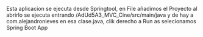 Esta aplicacion se ejecuta desde Springtool, en File añadimos el Proyecto al abrirlo se ejecuta entrando /AdUd5A3_MVC_Cine/src/main/java 
y de hay a com.alejandronieves en esa clase.java, clik derecho a Run as selecionamos Spring Boot App
